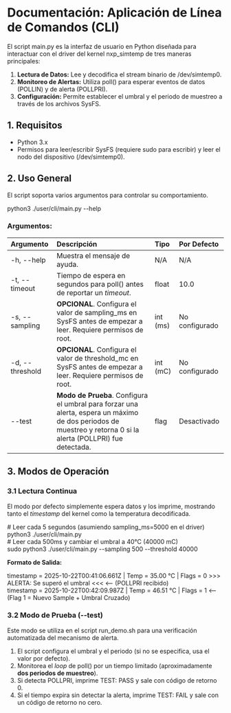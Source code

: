 # **Documentación: Aplicación de Línea de Comandos (CLI)**

El script main.py es la interfaz de usuario en Python diseñada para interactuar con el driver del kernel nxp\_simtemp de tres maneras principales:

1. **Lectura de Datos:** Lee y decodifica el stream binario de /dev/simtemp0.  
2. **Monitoreo de Alertas:** Utiliza poll() para esperar eventos de datos (POLLIN) y de alerta (POLLPRI).  
3. **Configuración:** Permite establecer el umbral y el periodo de muestreo a través de los archivos SysFS.

## **1\. Requisitos**

* Python 3.x  
* Permisos para leer/escribir SysFS (requiere sudo para escribir) y leer el nodo del dispositivo (/dev/simtemp0).

## **2\. Uso General**

El script soporta varios argumentos para controlar su comportamiento.

python3 ./user/cli/main.py \--help

### **Argumentos:**

| Argumento | Descripción | Tipo | Por Defecto |
| :---- | :---- | :---- | :---- |
| \-h, \--help | Muestra el mensaje de ayuda. | N/A | N/A |
| \-t, \--timeout | Tiempo de espera en segundos para poll() antes de reportar un *timeout*. | float | 10.0 |
| \-s, \--sampling | **OPCIONAL**. Configura el valor de sampling\_ms en SysFS antes de empezar a leer. Requiere permisos de root. | int (ms) | No configurado |
| \-d, \--threshold | **OPCIONAL**. Configura el valor de threshold\_mc en SysFS antes de empezar a leer. Requiere permisos de root. | int (mC) | No configurado |
| \--test | **Modo de Prueba**. Configura el umbral para forzar una alerta, espera un máximo de dos periodos de muestreo y retorna 0 si la alerta (POLLPRI) fue detectada. | flag | Desactivado |

## **3\. Modos de Operación**

### **3.1 Lectura Continua**

El modo por defecto simplemente espera datos y los imprime, mostrando tanto el *timestamp* del kernel como la temperatura decodificada.

\# Leer cada 5 segundos (asumiendo sampling\_ms=5000 en el driver)  
python3 ./user/cli/main.py  
\# Leer cada 500ms y cambiar el umbral a 40°C (40000 mC)  
sudo python3 ./user/cli/main.py \--sampling 500 \--threshold 40000

**Formato de Salida:**

timestamp \= 2025-10-22T00:41:06.661Z | Temp \= 35.00 °C | Flags \= 0 
\>\>\> ALERTA: Se superó el umbral \<\<\<  \<-- (POLLPRI recibido)  
timestamp \= 2025-10-22T00:42:09.987Z | Temp \= 46.51 °C | Flags \= 1  \<-- (Flag 1 \= Nuevo Sample \+ Umbral Cruzado)

### **3.2 Modo de Prueba (--test)**

Este modo se utiliza en el script run\_demo.sh para una verificación automatizada del mecanismo de alerta.

1. El script configura el umbral y el periodo (si no se especifica, usa el valor por defecto).  
2. Monitorea el *loop* de poll() por un tiempo limitado (aproximadamente **dos periodos de muestreo**).  
3. Si detecta POLLPRI, imprime TEST: PASS y sale con código de retorno 0\.  
4. Si el tiempo expira sin detectar la alerta, imprime TEST: FAIL y sale con un código de retorno no cero.


